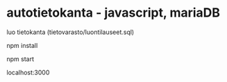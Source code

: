 # autotietokanta - javascript, mariaDB

luo tietokanta (tietovarasto/luontilauseet.sql)

npm install


npm start

localhost:3000

